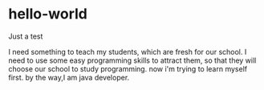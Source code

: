hello-world
===========

Just a test

I need something to teach my students, which are fresh for our school. I need to use some easy programming skills to attract them, so that they will choose our school to study programming. now i'm trying to learn myself first. by the way,I am java developer.

